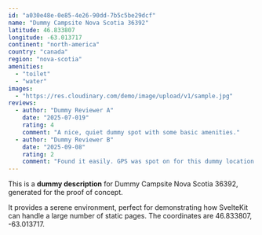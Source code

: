 ```yaml
---
id: "a030e48e-0e85-4e26-90dd-7b5c5be29dcf"
name: "Dummy Campsite Nova Scotia 36392"
latitude: 46.833807
longitude: -63.013717
continent: "north-america"
country: "canada"
region: "nova-scotia"
amenities:
  - "toilet"
  - "water"
images:
  - "https://res.cloudinary.com/demo/image/upload/v1/sample.jpg"
reviews:
  - author: "Dummy Reviewer A"
    date: "2025-07-019"
    rating: 4
    comment: "A nice, quiet dummy spot with some basic amenities."
  - author: "Dummy Reviewer B"
    date: "2025-09-08"
    rating: 2
    comment: "Found it easily. GPS was spot on for this dummy location."
---
```


This is a **dummy description** for Dummy Campsite Nova Scotia 36392, generated for the proof of concept.

It provides a serene environment, perfect for demonstrating how SvelteKit can handle a large number of static pages. The coordinates are 46.833807, -63.013717.
